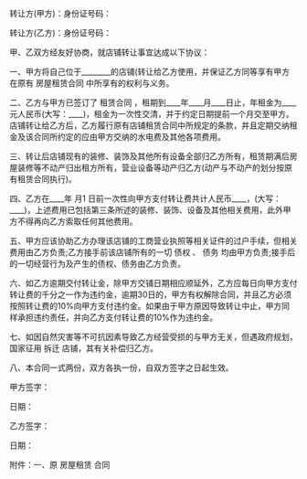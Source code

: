 
 


转让方(甲方)：身份证号码：


转让方(乙方)：身份证号码：


甲、乙双方经友好协商，就店铺转让事宜达成以下协议：


一、甲方将自己位于________的店铺(转让给乙方使用，并保证乙方同等享有甲方在原有
房屋租赁合同
中所享有的权利与义务。


二、乙方与甲方已签订了
租赁合同
，租期到____年____月____日止，年租金为____元人民币(大写：____)，租金为一次性交清，并于约定日期提前一个月交至甲方。店铺转让给乙方后，乙方履行原有店铺租赁合同中所规定的条款，并且定期交纳租金及该合同所约定的应由甲方交纳的水电费及其他各项费用。


三、转让后店铺现有的装修、装饰及其他所有设备全部归乙方所有，租赁期满后房屋装修等不动产归出租方所有，营业设备等动产归乙方(动产与不动产的划分按原有租赁合同执行)。


四、乙方在____年 月1 日前一次性向甲方支付转让费共计人民币____，(大写：____)，上述费用已包括第三条所述的装修、装饰、设备及其他相关费用，此外甲方不得再向乙方索取任何其他费用。


五、甲方应该协助乙方办理该店铺的工商营业执照等相关证件的过户手续，但相关费用由乙方负责;乙方接手前该店铺所有的一切
债权
、
债务
均由甲方负责;接手后的一切经营行为及产生的债权、债务由乙方负责。


六、如乙方逾期交付转让金，除甲方交铺日期相应顺延外，乙方应每日向甲方支付转让费的千分之一作为违约金，逾期30日的，甲方有权解除合同，并且乙方必须按照转让费的10%向甲方支付违约金。如果由于甲方原因导致转让中止，甲方同样承担违约责任，并向乙方支付转让费的10%作为违约金。


七、如因自然灾害等不可抗因素导致乙方经营受损的与甲方无关，但遇政府规划，国家征用
拆迁
店铺，其有关补偿归乙方。


八、本合同一式两份，双方各执一份，自双方签字之日起生效。


甲方签字：


日期：


乙方签字：


日期：


附件：一、原
房屋租赁
合同
 


 

 
 
 
 
 
  


  
 

  


  


  
 
 
 
 

